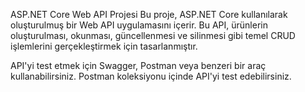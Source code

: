 ASP.NET Core Web API Projesi
Bu proje, ASP.NET Core kullanılarak oluşturulmuş bir Web API uygulamasını içerir. Bu API, ürünlerin oluşturulması, okunması, güncellenmesi ve silinmesi gibi temel CRUD işlemlerini gerçekleştirmek için tasarlanmıştır.

API'yi test etmek için Swagger, Postman veya benzeri bir araç kullanabilirsiniz. Postman koleksiyonu içinde API'yi test edebilirsiniz.
